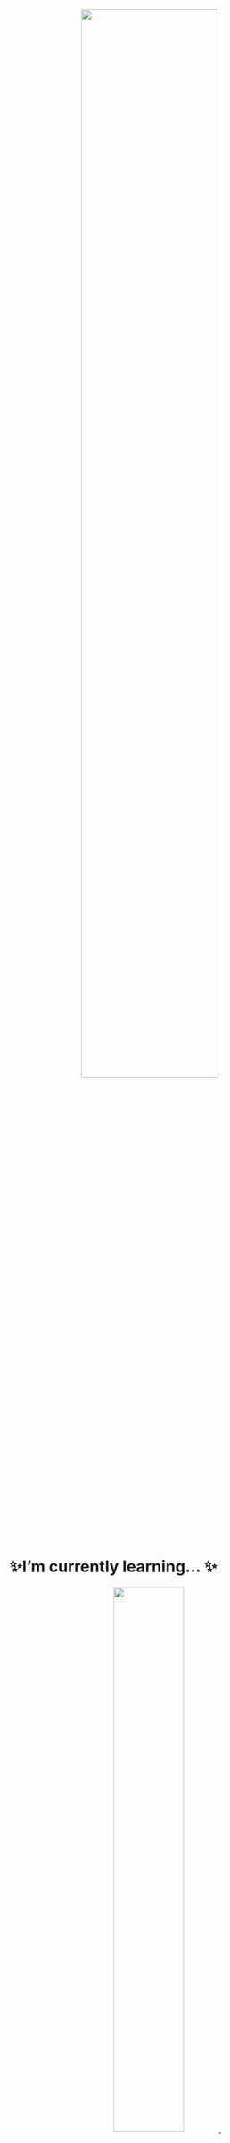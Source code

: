 <div align="center">
  <img src="https://github.com/user-attachments/assets/6be854ef-0f03-4582-b91f-38a240a6daf9" width="70%" height="70%">
</div>

# ✨I’m currently learning... ✨<br>

<div align="center">
  <a href="https://whthdbs03.github.io/">
      <img
        src="https://img.shields.io/badge/NaverBoostcamp_AItech-03C75A?style=for-the-badge&logo=Naver&logoColor=white" width="50%" height="50%"/>&nbsp
      <br>
</div>

# ⚡Tech Stack
<img src="https://img.shields.io/badge/Python-3776AB?style=flat-square&logo=Python&logoColor=white"/>
<img src="https://img.shields.io/badge/Kotlin-FF7F00?style=flat-square&logo=Kotlin&logoColor=white"/>

<br>



# 🙂 ABOUT ME
[![Typing SVG](https://readme-typing-svg.demolab.com?font=Fira+Code&pause=1000&color=F7CAC9&background=92A8D1&width=435&lines=%EA%B3%B5%EB%B6%80%EA%B0%80+%EC%A0%88+%EB%95%8C%EB%A0%B8%EC%96%B4%EC%9A%94)](https://git.io/typing-svg)
<br>


<!--
<img src="https://img.shields.io/badge/Python-3776AB?style=flat&logo=Python&logoColor=white"/>
**whthdbs03/whthdbs03** is a ✨ _special_ ✨ repository because its `README.md` (this file) appears on your GitHub profile.
<div align="center">
![조소윤](https://github.com/user-attachments/assets/6be854ef-0f03-4582-b91f-38a240a6daf9)
</div>

# 🌈 Projects

<br>
ㄴ이따 추가 

Here are some ideas to get you started:

- 🔭 I’m currently working on ...
- 🌱 I’m currently learning ...
- 👯 I’m looking to collaborate on ...
- 🤔 I’m looking for help with ...
- 💬 Ask me about ...
- 📫 How to reach me: ...
- 😄 Pronouns: ...
- ⚡ Fun fact: ...
-->
